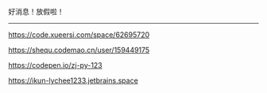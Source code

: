 好消息！放假啦！

-----------

https://code.xueersi.com/space/62695720

https://shequ.codemao.cn/user/159449175

https://codepen.io/zj-py-123

https://ikun-lychee1233.jetbrains.space
